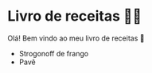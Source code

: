 # Livro de receitas :man_cook:

Olá! Bem vindo ao meu livro de receitas :wave:

- Strogonoff de frango
- Pavê 





